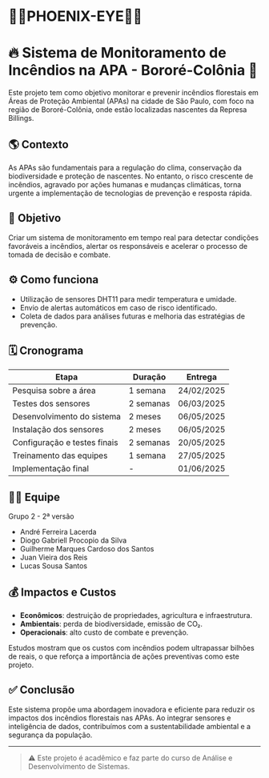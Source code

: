 # 🐦‍🔥PHOENIX-EYE🐦‍🔥

# 🔥 Sistema de Monitoramento de Incêndios na APA - Bororé-Colônia 🌿

Este projeto tem como objetivo monitorar e prevenir incêndios florestais em Áreas de Proteção Ambiental (APAs) na cidade de São Paulo, com foco na região de Bororé-Colônia, onde estão localizadas nascentes da Represa Billings.

## 🌎 Contexto

As APAs são fundamentais para a regulação do clima, conservação da biodiversidade e proteção de nascentes. No entanto, o risco crescente de incêndios, agravado por ações humanas e mudanças climáticas, torna urgente a implementação de tecnologias de prevenção e resposta rápida.

## 🎯 Objetivo

Criar um sistema de monitoramento em tempo real para detectar condições favoráveis a incêndios, alertar os responsáveis e acelerar o processo de tomada de decisão e combate.

## ⚙️ Como funciona

- Utilização de sensores DHT11 para medir temperatura e umidade.
- Envio de alertas automáticos em caso de risco identificado.
- Coleta de dados para análises futuras e melhoria das estratégias de prevenção.

## 🗓️ Cronograma

| Etapa                             | Duração        | Entrega       |
|----------------------------------|----------------|---------------|
| Pesquisa sobre a área            | 1 semana       | 24/02/2025    |
| Testes dos sensores              | 2 semanas      | 06/03/2025    |
| Desenvolvimento do sistema       | 2 meses        | 06/05/2025    |
| Instalação dos sensores          | 2 meses        | 06/05/2025    |
| Configuração e testes finais     | 2 semanas      | 20/05/2025    |
| Treinamento das equipes          | 1 semana       | 27/05/2025    |
| Implementação final              | -              | 01/06/2025    |

## 🧑‍💻 Equipe

Grupo 2 - 2ª versão

- André Ferreira Lacerda
- Diogo Gabriell Procopio da Silva
- Guilherme Marques Cardoso dos Santos
- Juan Vieira dos Reis
- Lucas Sousa Santos


## 💰 Impactos e Custos

- **Econômicos**: destruição de propriedades, agricultura e infraestrutura.
- **Ambientais**: perda de biodiversidade, emissão de CO₂.
- **Operacionais**: alto custo de combate e prevenção.
  
Estudos mostram que os custos com incêndios podem ultrapassar bilhões de reais, o que reforça a importância de ações preventivas como este projeto.

## ✅ Conclusão

Este sistema propõe uma abordagem inovadora e eficiente para reduzir os impactos dos incêndios florestais nas APAs. Ao integrar sensores e inteligência de dados, contribuímos com a sustentabilidade ambiental e a segurança da população.

---

> ⚠️ Este projeto é acadêmico e faz parte do curso de Análise e Desenvolvimento de Sistemas.

